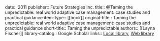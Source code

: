 date:: 2011
publisher:: Future Strategies Inc.
title:: @Taming the unpredictable: real world adaptive case management: case studies and practical guidance
item-type:: [[book]]
original-title:: Taming the unpredictable: real world adaptive case management: case studies and practical guidance
short-title:: Taming the unpredictable
authors:: [[Layna Fischer]]
library-catalog:: Google Scholar
links:: [Local library](zotero://select/library/items/QL8G49MQ), [Web library](https://www.zotero.org/users/6520516/items/QL8G49MQ)
